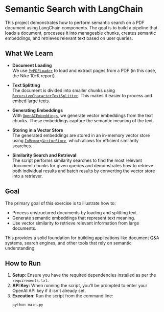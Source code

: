 # Semantic Search with LangChain

This project demonstrates how to perform semantic search on a PDF document using LangChain components. The goal is to build a pipeline that loads a document, processes it into manageable chunks, creates semantic embeddings, and retrieves relevant text based on user queries.

## What We Learn

- **Document Loading**  
  We use [`PyPDFLoader`](myenv/lib/python3.9/site-packages/langchain_community/document_loaders/hugging_face_model.py) to load and extract pages from a PDF (in this case, the Nike 10-K report).

- **Text Splitting**  
  The document is divided into smaller chunks using [`RecursiveCharacterTextSplitter`](myenv/lib/python3.9/site-packages/langchain_text_splitters/__init__.py). This makes it easier to process and embed large texts.

- **Generating Embeddings**  
  With [`OpenAIEmbeddings`](myenv/lib/python3.9/site-packages/langchain_openai/__init__.py), we generate vector embeddings from the text chunks. These embeddings capture the semantic meaning of the text.

- **Storing in a Vector Store**  
  The generated embeddings are stored in an in-memory vector store using [`InMemoryVectorStore`](myenv/lib/python3.9/site-packages/langchain_core/vectorstores/__init__.py), which allows for efficient similarity searches.

- **Similarity Search and Retrieval**  
  The script performs similarity searches to find the most relevant document chunks for given queries and demonstrates how to retrieve both individual results and batch results by converting the vector store into a retriever.

## Goal

The primary goal of this exercise is to illustrate how to:
- Process unstructured documents by loading and splitting text.
- Generate semantic embeddings that represent text meaning.
- Use vector similarity to retrieve relevant information from large documents.

This provides a solid foundation for building applications like document Q&A systems, search engines, and other tools that rely on semantic understanding.

## How to Run

1. **Setup:** Ensure you have the required dependencies installed as per the `requirements.txt`.
2. **API Key:** When running the script, you'll be prompted to enter your OpenAI API key if it isn't already set.
3. **Execution:** Run the script from the command line:
   ```sh
   python main.py
   ```

